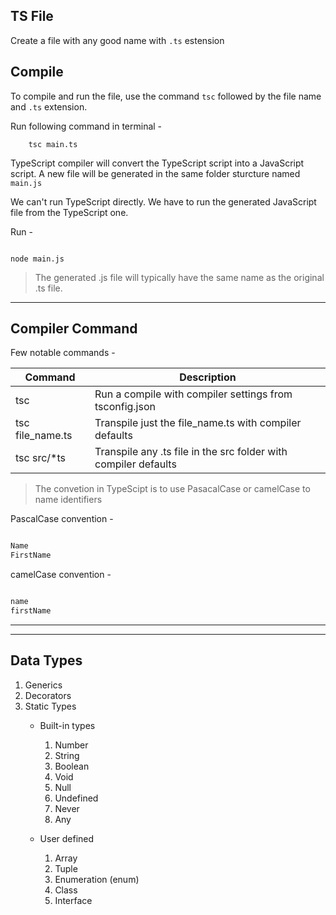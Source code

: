 ## TS File

Create a file with any good name with `.ts` estension

## Compile

To compile and run the file, use the command `tsc` followed by the file name and `.ts` extension.

Run following command in terminal -

```shell
    tsc main.ts
```

TypeScript compiler will convert the TypeScript script into a JavaScript script.
A new file will be generated in the same folder sturcture named `main.js`

We can't run TypeScript directly. We have to run the generated JavaScript file from the TypeScript one.

Run -

```shell

node main.js

```

> The generated .js file will typically have the same name as the original .ts file.

<hr />

## Compiler Command

Few notable commands -

| Command          	| Description                                                      	|
|------------------	|------------------------------------------------------------------	|
| tsc              	| Run a compile with compiler settings from tsconfig.json          	|
| tsc file_name.ts 	| Transpile just the file_name.ts with compiler defaults           	|
| tsc src/*ts      	| Transpile any .ts file in the src folder with compiler defaults  	|


> The convetion in TypeScipt is to use PasacalCase or camelCase to name identifiers

PascalCase convention - 

```javaScript

Name
FirstName

```

camelCase convention -

```javaScript

name
firstName

```

<hr />
<hr />

## Data Types

1. Generics
2. Decorators
3. Static Types
    * Built-in types
        1. Number
        2. String
        3. Boolean
        4. Void
        5. Null
        6. Undefined
        7. Never
        8. Any
    
    * User defined
        1. Array
        2. Tuple
        3. Enumeration (enum)
        4. Class
        5. Interface